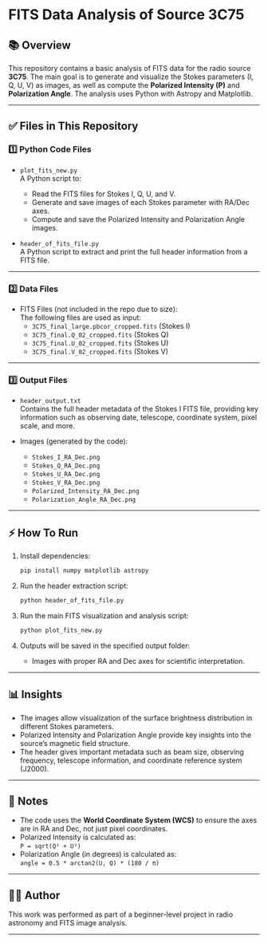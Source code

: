 # FITS Data Analysis of Source 3C75

## 📚 Overview
This repository contains a basic analysis of FITS data for the radio source **3C75**. The main goal is to generate and visualize the Stokes parameters (I, Q, U, V) as images, as well as compute the **Polarized Intensity (P)** and **Polarization Angle**. The analysis uses Python with Astropy and Matplotlib.

---

## ✅ Files in This Repository

### 1️⃣ Python Code Files
- `plot_fits_new.py`  
  A Python script to:
  - Read the FITS files for Stokes I, Q, U, and V.
  - Generate and save images of each Stokes parameter with RA/Dec axes.
  - Compute and save the Polarized Intensity and Polarization Angle images.

- `header_of_fits_file.py`  
  A Python script to extract and print the full header information from a FITS file.

---

### 2️⃣ Data Files
- FITS Files (not included in the repo due to size):  
  The following files are used as input:
    - `3C75_final_large.pbcor_cropped.fits` (Stokes I)
    - `3C75_final.Q_02_cropped.fits` (Stokes Q)
    - `3C75_final.U_02_cropped.fits` (Stokes U)
    - `3C75_final.V_02_cropped.fits` (Stokes V)

---

### 3️⃣ Output Files
- `header_output.txt`  
  Contains the full header metadata of the Stokes I FITS file, providing key information such as observing date, telescope, coordinate system, pixel scale, and more.

- Images (generated by the code):
    - `Stokes_I_RA_Dec.png`
    - `Stokes_Q_RA_Dec.png`
    - `Stokes_U_RA_Dec.png`
    - `Stokes_V_RA_Dec.png`
    - `Polarized_Intensity_RA_Dec.png`
    - `Polarization_Angle_RA_Dec.png`

---

## ⚡ How To Run

1. Install dependencies:
    ```bash
    pip install numpy matplotlib astropy
    ```

2. Run the header extraction script:
    ```bash
    python header_of_fits_file.py
    ```

3. Run the main FITS visualization and analysis script:
    ```bash
    python plot_fits_new.py
    ```

4. Outputs will be saved in the specified output folder:
    - Images with proper RA and Dec axes for scientific interpretation.

---

## 📊 Insights
- The images allow visualization of the surface brightness distribution in different Stokes parameters.
- Polarized Intensity and Polarization Angle provide key insights into the source’s magnetic field structure.
- The header gives important metadata such as beam size, observing frequency, telescope information, and coordinate reference system (J2000).

---

## 🔧 Notes
- The code uses the **World Coordinate System (WCS)** to ensure the axes are in RA and Dec, not just pixel coordinates.
- Polarized Intensity is calculated as:  
  `P = sqrt(Q² + U²)`
- Polarization Angle (in degrees) is calculated as:  
  `angle = 0.5 * arctan2(U, Q) * (180 / π)`

---

## 🧑‍💻 Author
This work was performed as part of a beginner-level project in radio astronomy and FITS image analysis.

---
